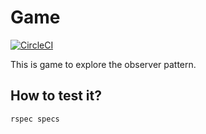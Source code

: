 # Game

[![CircleCI](https://circleci.com/gh/andresgranizo/game.svg?style=shield)](https://circleci.com/gh/andresgranizo/game)

This is game to explore the observer pattern.

## How to test it?

```RB
rspec specs
```
